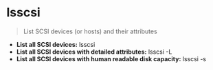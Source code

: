 # lsscsi
> List SCSI devices (or hosts) and their attributes
- **List all SCSI devices:**
lsscsi
- **List all SCSI devices with detailed attributes:**
lsscsi -L
- **List all SCSI devices with human readable disk capacity:**
lsscsi -s
